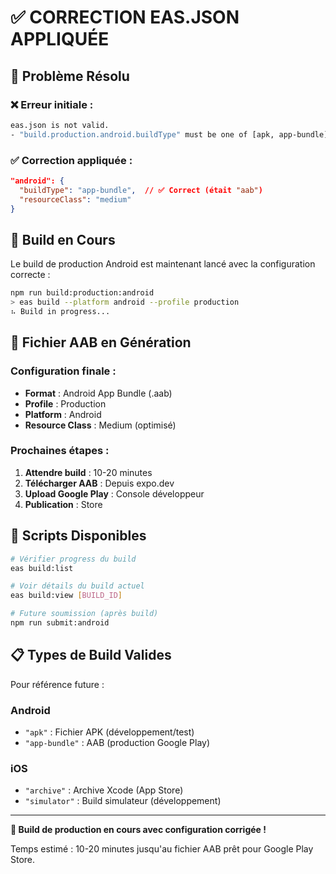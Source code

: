 # ✅ CORRECTION EAS.JSON APPLIQUÉE

## 🔧 Problème Résolu

### ❌ Erreur initiale :
```bash
eas.json is not valid.
- "build.production.android.buildType" must be one of [apk, app-bundle]
```

### ✅ Correction appliquée :
```json
"android": {
  "buildType": "app-bundle",  // ✅ Correct (était "aab")
  "resourceClass": "medium"
}
```

## 🚀 Build en Cours

Le build de production Android est maintenant lancé avec la configuration correcte :

```bash
npm run build:production:android
> eas build --platform android --profile production
⠦ Build in progress...
```

## 📱 Fichier AAB en Génération

### Configuration finale :
- **Format** : Android App Bundle (.aab)
- **Profile** : Production
- **Platform** : Android
- **Resource Class** : Medium (optimisé)

### Prochaines étapes :
1. **Attendre build** : 10-20 minutes
2. **Télécharger AAB** : Depuis expo.dev
3. **Upload Google Play** : Console développeur
4. **Publication** : Store

## 🎯 Scripts Disponibles

```bash
# Vérifier progress du build
eas build:list

# Voir détails du build actuel
eas build:view [BUILD_ID]

# Future soumission (après build)
npm run submit:android
```

## 📋 Types de Build Valides

Pour référence future :

### Android
- `"apk"` : Fichier APK (développement/test)
- `"app-bundle"` : AAB (production Google Play)

### iOS  
- `"archive"` : Archive Xcode (App Store)
- `"simulator"` : Build simulateur (développement)

---

**🎉 Build de production en cours avec configuration corrigée !**

Temps estimé : 10-20 minutes jusqu'au fichier AAB prêt pour Google Play Store.
